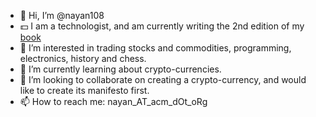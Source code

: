 - 👋 Hi, I’m @nayan108 
- 💵 I am a technologist, and am currently writing the 2nd edition of my [book](https://www.amazon.co.uk/Cloud-Computing-Press-Essential-Knowledge/dp/0262529092/ref=tmm_pap_swatch_0?_encoding=UTF8&qid=1623665286&sr=8-2)
- 👀 I’m interested in trading stocks and commodities, programming, electronics, history and chess.
- 🌱 I’m currently learning about crypto-currencies.
- 💞️ I’m looking to collaborate on creating a crypto-currency, and would like to create its manifesto first.
- 📫 How to reach me: nayan_AT_acm_dOt_oRg

<!---
nayan108/nayan108 is a ✨ special ✨ repository because its `README.md` (this file) appears on your GitHub profile.
You can click the Preview link to take a look at your changes.
--->

